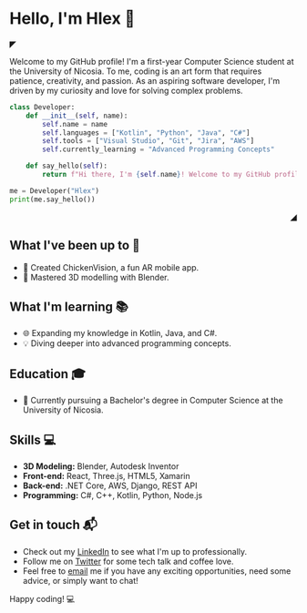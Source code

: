 # Hello, I'm Hlex 👋

<p align="left">
  <strong> ◤</strong>
</p>

Welcome to my GitHub profile! I'm a first-year Computer Science student at the University of Nicosia. To me, coding is an art form that requires patience, creativity, and passion. As an aspiring software developer, I'm driven by my curiosity and love for solving complex problems.

```python
class Developer:
    def __init__(self, name):
        self.name = name
        self.languages = ["Kotlin", "Python", "Java", "C#"]
        self.tools = ["Visual Studio", "Git", "Jira", "AWS"]
        self.currently_learning = "Advanced Programming Concepts"

    def say_hello(self):
        return f"Hi there, I'm {self.name}! Welcome to my GitHub profile!"

me = Developer("Hlex")
print(me.say_hello())
```

<p align="right">
  <strong>◢ </strong>
</p>

## What I've been up to 🚀

- 🐔 Created ChickenVision, a fun AR mobile app.
- 🎨 Mastered 3D modelling with Blender.

## What I'm learning 📚
- 🌐 Expanding my knowledge in Kotlin, Java, and C#.
- 💡 Diving deeper into advanced programming concepts.

## Education 🎓

- 🏫 Currently pursuing a Bachelor's degree in Computer Science at the University of Nicosia.

## Skills 💻

- **3D Modeling:** Blender, Autodesk Inventor
- **Front-end:** React, Three.js, HTML5, Xamarin
- **Back-end:** .NET Core, AWS, Django, REST API
- **Programming:** C#, C++, Kotlin, Python, Node.js

## Get in touch 📬

- Check out my [LinkedIn](https://www.linkedin.com/in/hlexnc/) to see what I'm up to professionally.
- Follow me on [Twitter](https://twitter.com/HlexNC) for some tech talk and coffee love.
- Feel free to [email](mailto:hlexhelftd@gmail.com) me if you have any exciting opportunities, need some advice, or simply want to chat!

Happy coding! 💻
